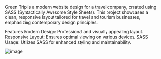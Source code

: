 Green Trip is a modern website design for a travel company, created using SASS (Syntactically Awesome Style Sheets). This project showcases a clean, responsive layout tailored for travel and tourism businesses, emphasizing contemporary design principles.

Features
Modern Design: Professional and visually appealing layout.
Responsive Layout: Ensures optimal viewing on various devices.
SASS Usage: Utilizes SASS for enhanced styling and maintainability.

![image](https://github.com/khaled71612000/green-trip/assets/59780800/cdb8fd04-5b64-4d94-b538-e9e75a32f1eb)
